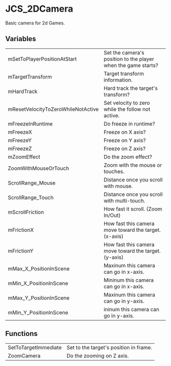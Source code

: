 # JCS_2DCamera

Basic camera for 2d Games.

## Variables

<table>
<tr>
<td>mSetToPlayerPositionAtStart</td>
<td>Set the camera's position to the player when the game starts?</td>
</tr>

<tr>
<td>mTargetTransform</td>
<td>Target transform information.</td>
</tr>

<tr>
<td>mHardTrack</td>
<td>Hard track the target's transform?</td>
</tr>

<tr>
<td>mResetVelocityToZeroWhileNotActive</td>
<td>Set velocity to zero while the follow not active.</td>
</tr>

<tr>
<td>mFreezeInRuntime</td>
<td>Do freeze in runtime?</td>
</tr>

<tr>
<td>mFreezeX</td>
<td>Freeze on X axis?</td>
</tr>

<tr>
<td>mFreezeY</td>
<td>Freeze on Y axis?</td>
</tr>

<tr>
<td>mFreezeZ</td>
<td>Freeze on Z axis?</td>
</tr>

<tr>
<td>mZoomEffect</td>
<td>Do the zoom effect?</td>
</tr>

<tr>
<td>ZoomWithMouseOrTouch</td>
<td>Zoom with the mouse or touches.</td>
</tr>

<tr>
<td>ScrollRange_Mouse</td>
<td>Distance once you scroll with mouse.</td>
</tr>

<tr>
<td>ScrollRange_Touch</td>
<td>Distance once you scroll with multi-touch.</td>
</tr>

<tr>
<td>mScrollFriction</td>
<td>How fast it scroll. (Zoom In/Out)</td>
</tr>

<tr>
<td>mFrictionX</td>
<td>How fast this camera move toward the target. (x-axis)</td>
</tr>

<tr>
<td>mFrictionY</td>
<td>How fast this camera move toward the target. (y-axis)</td>
</tr>

<tr>
<td>mMax_X_PositionInScene</td>
<td>Maxinum this camera can go in x-axis.</td>
</tr>

<tr>
<td>mMin_X_PositionInScene</td>
<td>Mininum this camera can go in x-axis.</td>
</tr>

<tr>
<td>mMax_Y_PositionInScene</td>
<td>Maxinum this camera can go in y-axis.</td>
</tr>

<tr>
<td>mMin_Y_PositionInScene</td>
<td>ininum this camera can go in y-axis.</td>
</tr>
</table>

## Functions

<table>
<tr>
<td>SetToTargetImmediate</td>
<td>Set to the target's position in frame.</td>
</tr>

<tr>
<td>ZoomCamera</td>
<td>Do the zooming on Z axis.</td>
</tr>
</table>
